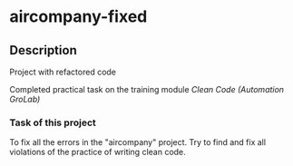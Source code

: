 # aircompany-fixed
## Description
Project with refactored code

Completed practical task on the training module *Clean Code* *(Automation GroLab)*

### Task of this project
To fix all the errors in the "aircompany" project. Try to find and fix all violations of the practice of writing clean code.
